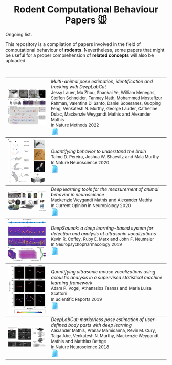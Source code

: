 <h1 align="center"> Rodent Computational Behaviour Papers 🐭 </h1>

Ongoing list. 

This repository is a compilation of papers involved in the field of computational behaviour of **rodents**. Nevertheless, some papers that might be useful for a proper comprehension of **related concepts** will also be uploaded.

<br>

<table><tbody> <tr> <td align="left" width=250>
<a href="none"><img src="data/Lauer, 2022.png"/></a></td>
<td align="left" width=550><em>Multi-animal pose estimation, identification and tracking with DeepLabCut</em><br>
<font size=2.5>Jessy Lauer</font>, 
<font size=2.5>Mu Zhou</font>, 
<font size=2.5>Shaokai Ye</font>,
<font size=2.5>William Menegas</font>,
<font size=2.5>Steffen Schneider</font>,
<font size=2.5>Tanmay Nath</font>,
<font size=2.5>Mohammed Mostafizur Rahman</font>,
<font size=2.5>Valentina Di Santo</font>,
<font size=2.5>Daniel Soberanes</font>,
<font size=2.5>Guoping Feng</font>,
<font size=2.5>Venkatesh N. Murthy</font>,
<font size=2.5>George Lauder</font>,
<font size=2.5>Catherine Dulac</font>,
<font size=2.5>Mackenzie Weygandt Mathis</font> and
<font size=2.5>Alexander Mathis</font><br>
<font size=2.5>In Nature Methods 2022</font><br>
<a href="https://www.nature.com/articles/s41592-022-01443-0"><img src="data/paper.png"></a> 
</td></tr></tbody>

<tbody> <tr> <td align="left" width=250>
<a href="none"><img src="data/Pereira, 2020.png"/></a></td>
<td align="left" width=550><em>Quantifying behavior to understand the brain</em><br>
<font size=2.5>Talmo D. Pereira</font>, 
<font size=2.5>Joshua W. Shaevitz</font> and
<font size=2.5>Mala Murthy</font><br>
<font size=2.5>In Nature Neuroscience 2020</font><br>
<a href="https://www.nature.com/articles/s41593-020-00734-z"><img src="data/paper.png"></a> 
</td></tr></tbody>

<tbody> <tr> <td align="left" width=250>
<a href="none"><img src="data/Mathis and Mackenzie, 2020.png"/></a></td>
<td align="left" width=550><em>Deep learning tools for the measurement of animal behavior in neuroscience</em><br>
<font size=2.5>Mackenzie Weygandt Mathis</font> and
<font size=2.5>Alexander Mathis</font><br>
<font size=2.5>In Current Opinion in Neurobiology 2020</font><br>
<a href="https://www.sciencedirect.com/science/article/abs/pii/S0959438819301151"><img src="data/paper.png"></a> 
</td></tr></tbody>

<tbody> <tr> <td align="left" width=250>
<a href="none"><img src="data/Coffey, 2019.png"/></a></td>
<td align="left" width=550><em>DeepSqueak: a deep learning-based system for detection and analysis of ultrasonic vocalizations</em><br>
<font size=2.5>Kevin R. Coffey</font>, 
<font size=2.5>Ruby E. Marx</font> and 
<font size=2.5>John F. Neumaier</font><br>
<font size=2.5>In Neuropsychopharmacology 2019</font><br>
<a href="https://www.nature.com/articles/s41386-018-0303-6"><img src="data/paper.png"></a> 
</td></tr></tbody>

<tbody> <tr> <td align="left" width=250>
<a href="none"><img src="data/Vogel, 2019.png"/></a></td>
<td align="left" width=550><em>Quantifying ultrasonic mouse vocalizations using acoustic analysis in a supervised statistical machine learning framework</em><br>
<font size=2.5>Adam P. Vogel</font>, 
<font size=2.5>Athanasios Tsanas</font> and 
<font size=2.5>Maria Luisa Scattoni</font><br>
<font size=2.5>In Scientific Reports 2019</font><br>
<a href="https://www.nature.com/articles/s41598-019-44221-3"><img src="data/paper.png"></a> 
</td></tr></tbody>

<tbody> <tr> <td align="left" width=250>
<a href="none"><img src="data/Mathis, 2018.png"/></a></td>
<td align="left" width=550><em>DeepLabCut: markerless pose estimation of user-defined body parts with deep learning</em><br>
<font size=2.5>Alexander Mathis</font>, 
<font size=2.5>Pranav Mamidanna</font>, 
<font size=2.5>Kevin M. Cury</font>,
<font size=2.5>Taiga Abe</font>,
<font size=2.5>Venkatesh N. Murthy</font>,
<font size=2.5>Mackenzie Weygandt Mathis</font> and
<font size=2.5>Matthias Bethge</font><br>
<font size=2.5>In Nature Neuroscience 2018</font><br>
<a href="https://www.nature.com/articles/s41593-018-0209-y"><img src="data/paper.png"></a> 
</td></tr></tbody>





